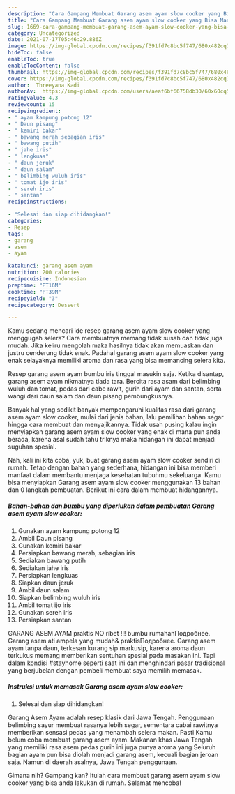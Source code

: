 ```yaml
---
description: "Cara Gampang Membuat Garang asem ayam slow cooker yang Bisa Manjain Lidah"
title: "Cara Gampang Membuat Garang asem ayam slow cooker yang Bisa Manjain Lidah"
slug: 1669-cara-gampang-membuat-garang-asem-ayam-slow-cooker-yang-bisa-manjain-lidah
category: Uncategorized
date: 2021-07-17T05:46:29.886Z
image: https://img-global.cpcdn.com/recipes/f391fd7c8bc5f747/680x482cq70/garang-asem-ayam-slow-cooker-foto-resep-utama.jpg
hideToc: false
enableToc: true
enableTocContent: false
thumbnail: https://img-global.cpcdn.com/recipes/f391fd7c8bc5f747/680x482cq70/garang-asem-ayam-slow-cooker-foto-resep-utama.jpg
cover: https://img-global.cpcdn.com/recipes/f391fd7c8bc5f747/680x482cq70/garang-asem-ayam-slow-cooker-foto-resep-utama.jpg
author:  Threeyana Kadi
authorAv:  https://img-global.cpcdn.com/users/aeaf6bf66758db30/60x60cq50/avatar.jpg
ratingvalue: 4.3
reviewcount: 15
recipeingredient:
- " ayam kampung potong 12"
- " Daun pisang"
- " kemiri bakar"
- " bawang merah sebagian iris"
- " bawang putih"
- " jahe iris"
- " lengkuas"
- " daun jeruk"
- " daun salam"
- " belimbing wuluh iris"
- " tomat ijo iris"
- " sereh iris"
- " santan"
recipeinstructions:

- "Selesai dan siap dihidangkan!"
categories:
- Resep
tags:
- garang
- asem
- ayam

katakunci: garang asem ayam 
nutrition: 200 calories
recipecuisine: Indonesian
preptime: "PT16M"
cooktime: "PT39M"
recipeyield: "3"
recipecategory: Dessert

---
```



Kamu sedang mencari ide resep garang asem ayam slow cooker yang menggugah selera? Cara membuatnya memang tidak susah dan tidak juga mudah. Jika keliru mengolah maka hasilnya tidak akan memuaskan dan justru cenderung tidak enak. Padahal garang asem ayam slow cooker yang enak selayaknya memiliki aroma dan rasa yang bisa memancing selera kita.


Resep garang asem ayam bumbu iris tinggal masukin saja. Ketika disantap, garang asem ayam nikmatnya tiada tara. Bercita rasa asam dari belimbing wuluh dan tomat, pedas dari cabe rawit, gurih dari ayam dan santan, serta wangi dari daun salam dan daun pisang pembungkusnya.

Banyak hal yang sedikit banyak mempengaruhi kualitas rasa dari garang asem ayam slow cooker, mulai dari jenis bahan, lalu pemilihan bahan segar hingga cara membuat dan menyajikannya. Tidak usah pusing kalau ingin menyiapkan garang asem ayam slow cooker yang enak di mana pun anda berada, karena asal sudah tahu triknya maka hidangan ini dapat menjadi suguhan spesial.


Nah, kali ini kita coba, yuk, buat garang asem ayam slow cooker sendiri di rumah. Tetap dengan bahan yang sederhana, hidangan ini bisa memberi manfaat dalam membantu menjaga kesehatan tubuhmu sekeluarga. Kamu bisa menyiapkan Garang asem ayam slow cooker menggunakan 13 bahan dan 0 langkah pembuatan. Berikut ini cara dalam membuat hidangannya.

<!--inarticleads1-->

##### Bahan-bahan dan bumbu yang diperlukan dalam pembuatan Garang asem ayam slow cooker:

1. Gunakan  ayam kampung potong 12
1. Ambil  Daun pisang
1. Gunakan  kemiri bakar
1. Persiapkan  bawang merah, sebagian iris
1. Sediakan  bawang putih
1. Sediakan  jahe iris
1. Persiapkan  lengkuas
1. Siapkan  daun jeruk
1. Ambil  daun salam
1. Siapkan  belimbing wuluh iris
1. Ambil  tomat ijo iris
1. Gunakan  sereh iris
1. Persiapkan  santan


GARANG ASEM AYAM praktis NO ribet !!! bumbu rumahanПодробнее. Garang asem ati ampela yang mudah&amp; praktisПодробнее. Garang asem ayam tanpa daun, terkesan kurang sip markusip, karena aroma daun terkukus memang memberikan sentuhan spesial pada masakan ini. Tapi dalam kondisi #stayhome seperti saat ini dan menghindari pasar tradisional yang berjubelan dengan pembeli membuat saya memilih memasak. 

<!--inarticleads2-->

##### Instruksi untuk memasak Garang asem ayam slow cooker:


1. Selesai dan siap dihidangkan!

Garang Asem Ayam adalah resep klasik dari Jawa Tengah. Penggunaan belimbing sayur membuat rasanya lebih segar, sementara cabai rawitnya memberikan sensasi pedas yang menambah selera makan. Pasti Kamu belum coba membuat garang asem ayam. Makanan khas Jawa Tengah yang memiliki rasa asem pedas gurih ini juga punya aroma yang Seluruh bagian ayam pun bisa diolah menjadi garang asem, kecuali bagian jeroan saja. Namun di daerah asalnya, Jawa Tengah penggunaan. 

Gimana nih? Gampang kan? Itulah cara membuat garang asem ayam slow cooker yang bisa anda lakukan di rumah. Selamat mencoba!
